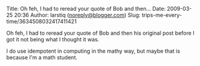 Title: Oh feh, I had to reread your quote of Bob and then...
Date: 2009-03-25 20:36
Author: larstiq (noreply@blogger.com)
Slug: trips-me-every-time/3634508032417411421

Oh feh, I had to reread your quote of Bob and then his original post
before I got it not being what I thought it was.  
  
I do use idempotent in computing in the mathy way, but maybe that is
because I'm a math student.

